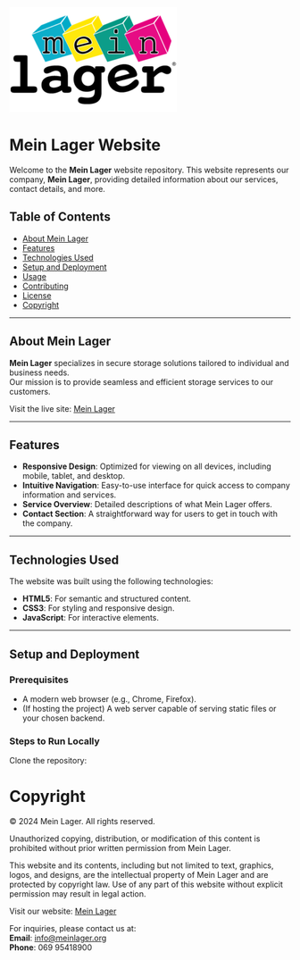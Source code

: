 ![Company Logo](./images/logo-min.png "Mein Lager Logo")

# Mein Lager Website

Welcome to the **Mein Lager** website repository. This website represents our company, **Mein Lager**, providing detailed information about our services, contact details, and more.

## Table of Contents

- [About Mein Lager](#about-mein-lager)
- [Features](#features)
- [Technologies Used](#technologies-used)
- [Setup and Deployment](#setup-and-deployment)
- [Usage](#usage)
- [Contributing](#contributing)
- [License](#license)
- [Copyright](#copyright)

---

## About Mein Lager

**Mein Lager** specializes in secure storage solutions tailored to individual and business needs.  
Our mission is to provide seamless and efficient storage services to our customers.

Visit the live site: [Mein Lager](https://ferrannl.github.io/meinlager/index.html)

---

## Features

- **Responsive Design**: Optimized for viewing on all devices, including mobile, tablet, and desktop.
- **Intuitive Navigation**: Easy-to-use interface for quick access to company information and services.
- **Service Overview**: Detailed descriptions of what Mein Lager offers.
- **Contact Section**: A straightforward way for users to get in touch with the company.

---

## Technologies Used

The website was built using the following technologies:

- **HTML5**: For semantic and structured content.
- **CSS3**: For styling and responsive design.
- **JavaScript**: For interactive elements.

---

## Setup and Deployment

### Prerequisites
- A modern web browser (e.g., Chrome, Firefox).
- (If hosting the project) A web server capable of serving static files or your chosen backend.

### Steps to Run Locally
Clone the repository:


# Copyright

© 2024 Mein Lager. All rights reserved.

Unauthorized copying, distribution, or modification of this content is prohibited without prior written permission from Mein Lager.

This website and its contents, including but not limited to text, graphics, logos, and designs, are the intellectual property of Mein Lager and are protected by copyright law. Use of any part of this website without explicit permission may result in legal action.

Visit our website: [Mein Lager](https://meinlager.org/)

For inquiries, please contact us at:  
**Email**: [info@meinlager.org](mailto:info@meinlager.org)  
**Phone**: 069 95418900
